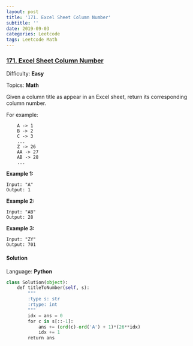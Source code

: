 ```yaml
---
layout: post
title: '171. Excel Sheet Column Number'
subtitle: ''
date: 2019-09-03
categories: Leetcode
tags: Leetcode Math
---
```

### [171\. Excel Sheet Column Number](https://leetcode.com/problems/excel-sheet-column-number/)

Difficulty: **Easy**

Topics: **Math**


Given a column title as appear in an Excel sheet, return its corresponding column number.

For example:

```
    A -> 1
    B -> 2
    C -> 3
    ...
    Z -> 26
    AA -> 27
    AB -> 28 
    ...
```

**Example 1:**

```
Input: "A"
Output: 1
```

**Example 2:**

```
Input: "AB"
Output: 28
```

**Example 3:**

```
Input: "ZY"
Output: 701
```


#### Solution

Language: **Python**

```python
class Solution(object):
    def titleToNumber(self, s):
        """
        :type s: str
        :rtype: int
        """
        idx = ans = 0
        for c in s[::-1]:
            ans += (ord(c)-ord('A') + 1)*(26**idx)
            idx += 1
        return ans
```